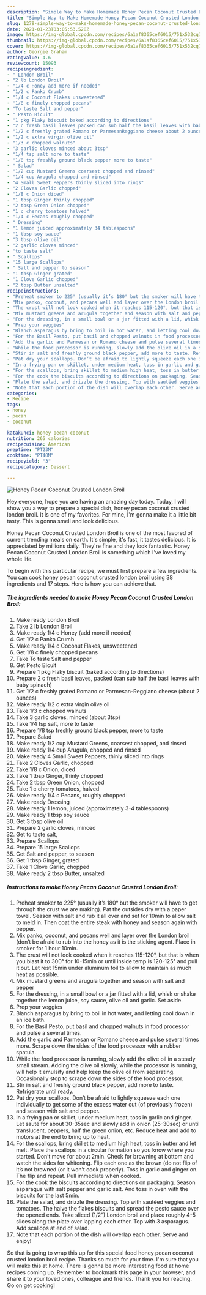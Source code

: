 ```yaml
---
description: "Simple Way to Make Homemade Honey Pecan Coconut Crusted London Broil"
title: "Simple Way to Make Homemade Honey Pecan Coconut Crusted London Broil"
slug: 1279-simple-way-to-make-homemade-honey-pecan-coconut-crusted-london-broil
date: 2021-01-23T03:05:53.528Z
image: https://img-global.cpcdn.com/recipes/6a1af8365cef6015/751x532cq70/honey-pecan-coconut-crusted-london-broil-recipe-main-photo.jpg
thumbnail: https://img-global.cpcdn.com/recipes/6a1af8365cef6015/751x532cq70/honey-pecan-coconut-crusted-london-broil-recipe-main-photo.jpg
cover: https://img-global.cpcdn.com/recipes/6a1af8365cef6015/751x532cq70/honey-pecan-coconut-crusted-london-broil-recipe-main-photo.jpg
author: Georgie Graham
ratingvalue: 4.6
reviewcount: 15093
recipeingredient:
- " London Broil"
- "2 lb London Broil"
- "1/4 c Honey add more if needed"
- "1/2 c Panko Crumb"
- "1/4 c Coconut Flakes unsweetened"
- "1/8 c finely chopped pecans"
- "To taste Salt and pepper"
- " Pesto Bicuit"
- "1 pkg Flaky biscuit baked according to directions"
- "2 c fresh basil leaves packed can sub half the basil leaves with baby spinach"
- "1/2 c freshly grated Romano or ParmesanReggiano cheese about 2 ounces"
- "1/2 c extra virgin olive oil"
- "1/3 c chopped walnuts"
- "3 garlic cloves minced about 3tsp"
- "1/4 tsp salt more to taste"
- "1/8 tsp freshly ground black pepper more to taste"
- " Salad"
- "1/2 cup Mustard Greens coarsest chopped and rinsed"
- "1/4 cup Arugula chopped and rinsed"
- "4 Small Sweet Peppers thinly sliced into rings"
- "2 Cloves Garlic chopped"
- "1/8 c Onion diced"
- "1 tbsp Ginger thinly chopped"
- "2 tbsp Green Onion chopped"
- "1 c cherry tomatoes halved"
- "1/4 c Pecans roughly chopped"
- " Dressing"
- "1 lemon juiced approximately 34 tablespoons"
- "1 tbsp soy sauce"
- "3 tbsp olive oil"
- "2 garlic cloves minced"
- "to taste salt"
- " Scallops"
- "15 large Scallops"
- " Salt and pepper to season"
- "1 tbsp Ginger grated"
- "1 Clove Garlic chopped"
- "2 tbsp Butter unsalted"
recipeinstructions:
- "Preheat smoker to 225° (usually it’s 180° but the smoker will have to get through the crust we are making). Pat the outsides dry with a paper towel. Season with salt and rub it all over and set for 10min to allow salt to meld in. Then coat the entire steak with honey and season again with pepper."
- "Mix panko, coconut, and pecans well and layer over the London broil (don’t be afraid to rub into the honey as it is the sticking agent. Place in smoker for 1 hour 10min."
- "The crust will not look cooked when it reaches 115-120°, but that is when you blast it to 300° for 10-15min or until inside temp is 120-125° and pull it out. Let rest 15min under aluminum foil to allow to maintain as much heat as possible."
- "Mix mustard greens and arugula together and season with salt and pepper"
- "For the dressing, in a small bowl or a jar fitted with a lid, whisk or shake together the lemon juice, soy sauce, olive oil and garlic. Set aside."
- "Prep your veggies"
- "Blanch asparagus by bring to boil in hot water, and letting cool down in an ice bath."
- "For the Basil Pesto, put basil and chopped walnuts in food processor and pulse a several times."
- "Add the garlic and Parmesan or Romano cheese and pulse several times more. Scrape down the sides of the food processor with a rubber spatula."
- "While the food processor is running, slowly add the olive oil in a steady small stream. Adding the olive oil slowly, while the processor is running, will help it emulsify and help keep the olive oil from separating. Occasionally stop to scrape down the sides of the food processor."
- "Stir in salt and freshly ground black pepper, add more to taste. Refrigerate until ready."
- "Pat dry your scallops. Don’t be afraid to lightly squeeze each one individually to get some of the excess water out (of previously frozen) and season with salt and pepper."
- "In a frying pan or skillet, under medium heat, toss in garlic and ginger. Let sauté for about 30-35sec and slowly add in onion (25-30sec) or until translucent, peppers, half the green onion, etc. Reduce heat and add to motors at the end to bring up to heat."
- "For the scallops, bring skillet to medium high heat, toss in butter and let melt. Place the scallops in a circular formation so you know where you started. Don’t move for about 2min. Check for browning at bottom and watch the sides for whitening. Flip each one as the brown (do not flip of it’s not browned (or it won’t cook properly). Toss in garlic and ginger on. The flip and repeat. Pull immediate when cooked."
- "For the cook the biscuits according to directions on packaging. Season asparagus with salt pepper and garlic salt. And toss in oven with the biscuits for the last 5min."
- "Plate the salad, and drizzle the dressing. Top with sautéed veggies and tomatoes. The halve the flakes biscuits and spread the pesto sauce over the opened ends. Take sliced (1/2”) London broil and place roughly 4-5 slices along the plate over lapping each other. Top with 3 asparagus. Add scallops at end of salad."
- "Note that each portion of the dish will overlap each other. Serve and enjoy!"
categories:
- Recipe
tags:
- honey
- pecan
- coconut

katakunci: honey pecan coconut 
nutrition: 265 calories
recipecuisine: American
preptime: "PT23M"
cooktime: "PT40M"
recipeyield: "3"
recipecategory: Dessert

---
```



![Honey Pecan Coconut Crusted London Broil](https://img-global.cpcdn.com/recipes/6a1af8365cef6015/751x532cq70/honey-pecan-coconut-crusted-london-broil-recipe-main-photo.jpg)

Hey everyone, hope you are having an amazing day today. Today, I will show you a way to prepare a special dish, honey pecan coconut crusted london broil. It is one of my favorites. For mine, I'm gonna make it a little bit tasty. This is gonna smell and look delicious.

Honey Pecan Coconut Crusted London Broil is one of the most favored of current trending meals on earth. It's simple, it's fast, it tastes delicious. It is appreciated by millions daily. They're fine and they look fantastic. Honey Pecan Coconut Crusted London Broil is something which I've loved my whole life.




To begin with this particular recipe, we must first prepare a few ingredients. You can cook honey pecan coconut crusted london broil using 38 ingredients and 17 steps. Here is how you can achieve that.

<!--inarticleads1-->

##### The ingredients needed to make Honey Pecan Coconut Crusted London Broil:

1. Make ready  London Broil
1. Take 2 lb London Broil
1. Make ready 1/4 c Honey (add more if needed)
1. Get 1/2 c Panko Crumb
1. Make ready 1/4 c Coconut Flakes, unsweetened
1. Get 1/8 c finely chopped pecans
1. Take To taste Salt and pepper
1. Get  Pesto Bicuit
1. Prepare 1 pkg Flaky biscuit (baked according to directions)
1. Prepare 2 c fresh basil leaves, packed (can sub half the basil leaves with baby spinach)
1. Get 1/2 c freshly grated Romano or Parmesan-Reggiano cheese (about 2 ounces)
1. Make ready 1/2 c extra virgin olive oil
1. Take 1/3 c chopped walnuts
1. Take 3 garlic cloves, minced (about 3tsp)
1. Take 1/4 tsp salt, more to taste
1. Prepare 1/8 tsp freshly ground black pepper, more to taste
1. Prepare  Salad
1. Make ready 1/2 cup Mustard Greens, coarsest chopped, and rinsed
1. Make ready 1/4 cup Arugula, chopped and rinsed
1. Make ready 4 Small Sweet Peppers, thinly sliced into rings
1. Take 2 Cloves Garlic, chopped
1. Take 1/8 c Onion, diced
1. Take 1 tbsp Ginger, thinly chopped
1. Take 2 tbsp Green Onion, chopped
1. Take 1 c cherry tomatoes, halved
1. Make ready 1/4 c Pecans, roughly chopped
1. Make ready  Dressing
1. Make ready 1 lemon, juiced (approximately 3-4 tablespoons)
1. Make ready 1 tbsp soy sauce
1. Get 3 tbsp olive oil
1. Prepare 2 garlic cloves, minced
1. Get to taste salt,
1. Prepare  Scallops
1. Prepare 15 large Scallops
1. Get  Salt and pepper, to season
1. Get 1 tbsp Ginger, grated
1. Take 1 Clove Garlic, chopped
1. Make ready 2 tbsp Butter, unsalted




<!--inarticleads2-->

##### Instructions to make Honey Pecan Coconut Crusted London Broil:

1. Preheat smoker to 225° (usually it’s 180° but the smoker will have to get through the crust we are making). Pat the outsides dry with a paper towel. Season with salt and rub it all over and set for 10min to allow salt to meld in. Then coat the entire steak with honey and season again with pepper.
1. Mix panko, coconut, and pecans well and layer over the London broil (don’t be afraid to rub into the honey as it is the sticking agent. Place in smoker for 1 hour 10min.
1. The crust will not look cooked when it reaches 115-120°, but that is when you blast it to 300° for 10-15min or until inside temp is 120-125° and pull it out. Let rest 15min under aluminum foil to allow to maintain as much heat as possible.
1. Mix mustard greens and arugula together and season with salt and pepper
1. For the dressing, in a small bowl or a jar fitted with a lid, whisk or shake together the lemon juice, soy sauce, olive oil and garlic. Set aside.
1. Prep your veggies
1. Blanch asparagus by bring to boil in hot water, and letting cool down in an ice bath.
1. For the Basil Pesto, put basil and chopped walnuts in food processor and pulse a several times.
1. Add the garlic and Parmesan or Romano cheese and pulse several times more. Scrape down the sides of the food processor with a rubber spatula.
1. While the food processor is running, slowly add the olive oil in a steady small stream. Adding the olive oil slowly, while the processor is running, will help it emulsify and help keep the olive oil from separating. Occasionally stop to scrape down the sides of the food processor.
1. Stir in salt and freshly ground black pepper, add more to taste. Refrigerate until ready.
1. Pat dry your scallops. Don’t be afraid to lightly squeeze each one individually to get some of the excess water out (of previously frozen) and season with salt and pepper.
1. In a frying pan or skillet, under medium heat, toss in garlic and ginger. Let sauté for about 30-35sec and slowly add in onion (25-30sec) or until translucent, peppers, half the green onion, etc. Reduce heat and add to motors at the end to bring up to heat.
1. For the scallops, bring skillet to medium high heat, toss in butter and let melt. Place the scallops in a circular formation so you know where you started. Don’t move for about 2min. Check for browning at bottom and watch the sides for whitening. Flip each one as the brown (do not flip of it’s not browned (or it won’t cook properly). Toss in garlic and ginger on. The flip and repeat. Pull immediate when cooked.
1. For the cook the biscuits according to directions on packaging. Season asparagus with salt pepper and garlic salt. And toss in oven with the biscuits for the last 5min.
1. Plate the salad, and drizzle the dressing. Top with sautéed veggies and tomatoes. The halve the flakes biscuits and spread the pesto sauce over the opened ends. Take sliced (1/2”) London broil and place roughly 4-5 slices along the plate over lapping each other. Top with 3 asparagus. Add scallops at end of salad.
1. Note that each portion of the dish will overlap each other. Serve and enjoy!




So that is going to wrap this up for this special food honey pecan coconut crusted london broil recipe. Thanks so much for your time. I'm sure that you will make this at home. There is gonna be more interesting food at home recipes coming up. Remember to bookmark this page in your browser, and share it to your loved ones, colleague and friends. Thank you for reading. Go on get cooking!
